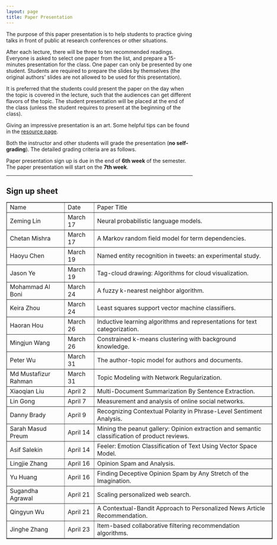 ```yaml
---
layout: page
title: Paper Presentation
---
```


The purpose of this paper presentation is to help students to practice giving talks in front of public at research conferences or other situations.

After each lecture, there will be three to ten recommended readings. Everyone is asked to select one paper from the list, and prepare a 15-minutes presentation for the class. One paper can only be presented by one student. Students are required to prepare the slides by themselves (the original authors' slides are not allowed to be used for this presentation).

It is preferred that the students could present the paper on the day when the topic is covered in the lecture, such that the audiences can get different flavors of the topic. The student presentation will be placed at the end of the class (unless the student requires to present at the beginning of the class).

Giving an impressive presentation is an art. Some helpful tips can be found in the [resource page]({{site.baseurl}}/resources).

Both the instructor and other students will grade the presentation (**no self-grading**). The detailed grading criteria are as follows.

Paper presentation sign up is due in the end of **6th week** of the semester. The paper presentation will start on the **7th week**. 


-----
## Sign up sheet
<center>
<table border="1" style="width:720px;">
	<tr>
		<td>Name</td>
		<td>Date</td> 
		<td>Paper Title</td>
	</tr>
	<tr>
		<td>Zeming Lin</td>
		<td>March 17</td> 
		<td>Neural probabilistic language models.</td>
	</tr>
	<tr>
		<td>Chetan Mishra</td>
		<td>March 17</td> 
		<td>A Markov random field model for term dependencies.</td>
	</tr>
	<tr>
		<td>Haoyu Chen</td>
		<td>March 19</td> 
		<td>Named entity recognition in tweets: an experimental study.</td>
	</tr>
	<tr>
		<td>Jason Ye</td>
		<td>March 19</td> 
		<td>Tag-cloud drawing: Algorithms for cloud visualization.</td>
	</tr>
	<tr>
		<td>Mohammad Al Boni</td>
		<td>March 24</td> 
		<td>A fuzzy k-nearest neighbor algorithm.</td>
	</tr>
	<tr>
		<td>Keira Zhou</td>
		<td>March 24</td> 
		<td>Least squares support vector machine classifiers.</td>
	</tr>
	<tr>
		<td>Haoran Hou</td>
		<td>March 26</td> 
		<td>Inductive learning algorithms and representations for text categorization.</td>
	</tr>	
	<tr>
		<td>Mingjun Wang</td>
		<td>March 26</td> 
		<td>Constrained k-means clustering with background knowledge.</td>
	</tr>
	<tr>
		<td>Peter Wu</td>
		<td>March 31</td> 
		<td>The author-topic model for authors and documents.</td>
	</tr>
	<tr>
		<td>Md Mustafizur Rahman</td>
		<td>March 31</td> 
		<td>Topic Modeling with Network Regularization.</td>
	</tr>
	<tr>
		<td>Xiaoqian Liu</td>
		<td>April 2</td> 
		<td>Multi-Document Summarization By Sentence Extraction.</td>
	</tr>
	<tr>
		<td>Lin Gong</td>
		<td>April 7</td> 
		<td>Measurement and analysis of online social networks.</td>
	</tr>
	<tr>
		<td>Danny Brady</td>
		<td>April 9</td> 
		<td>Recognizing Contextual Polarity in Phrase-Level Sentiment Analysis.</td>
	</tr>
	<tr>
		<td>Sarah Masud Preum</td>
		<td>April 14</td> 
		<td>Mining the peanut gallery: Opinion extraction and semantic classification of product reviews.</td>
	</tr>
	<tr>
		<td>Asif Salekin</td>
		<td>April 14</td> 
		<td>Feeler: Emotion Classification of Text Using Vector Space Model.</td>
	</tr>
	<tr>
		<td>Lingjie Zhang</td>
		<td>April 16</td> 
		<td>Opinion Spam and Analysis.</td>
	</tr>
	<tr>
		<td>Yu Huang</td>
		<td>April 16</td> 
		<td>Finding Deceptive Opinion Spam by Any Stretch of the Imagination.</td>
	</tr>
	<tr>
		<td>Sugandha Agrawal</td>
		<td>April 21</td> 
		<td>Scaling personalized web search.</td>
	</tr>
	<tr>
		<td>Qingyun Wu</td>
		<td>April 21</td> 
		<td>A Contextual-Bandit Approach to Personalized News Article Recommendation.</td>
	</tr>
	<tr>
		<td>Jinghe Zhang</td>
		<td>April 23</td> 
		<td>Item-based collaborative filtering recommendation algorithms.</td>
	</tr>
</table>
</center>